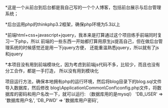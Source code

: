 ﻿*这是一个从前台到后台都是我自己写的一个个人博客，包括前台展示与后台管理系统；

*后台运用php的thinkphp3.2框架，确保php环境为5.3以上

*前端html+css+javascript+jquery，我本来是打算通过这个项目练手前端同时复习一下php，所以
前端的一些东西一开始都打算用原生js提高自己，但在做后台管理系统的时候感觉还是用一下jquery方便，
还能重温熟悉jquery，所以就有了js和jquery

*本项目没有用到前端模块化，因为考虑到前端js代码不多，比较少，而且也没有分工合作，都是一手打造，
所以没有用到模块化

项目运行方法，确保本地拥有php的运行环境，然后将blog目录下的blog.sql文件导入数据库，然后修改
blog\Application\Common\Conf\config.php文件，将数据库的密码和用户名改一下，就可以运行:
（数据库用的是mysql）
'DB_USER' => '数据库用户名',
'DB_PWD' => '数据库用户密码',